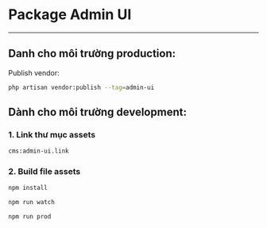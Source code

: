 # Package Admin UI

---

## Danh cho môi trường production:

Publish vendor:

```bash
php artisan vendor:publish --tag=admin-ui
```

## Dành cho môi trường development:

### 1. Link thư mục assets

```bash
cms:admin-ui.link
```

### 2. Build file assets

```bash
npm install
```

```bash
npm run watch
```

```bash
npm run prod
```
